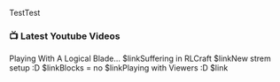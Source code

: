 TestTest

### 📺 Latest Youtube Videos
<!-- YOUTUBE:START -->Playing With A Logical Blade... $linkSuffering in RLCraft $linkNew strem setup :D $linkBlocks = no $linkPlaying with Viewers :D $link<!-- YOUTUBE:END -->